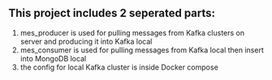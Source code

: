 ## This project includes 2 seperated parts:
1. mes_producer is used for pulling messages from Kafka clusters on server and producing it into Kafka local
2. mes_consumer is used for pulling messages from Kafka local then insert into MongoDB local
3. the config for local Kafka cluster is inside Docker compose
